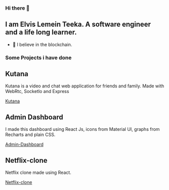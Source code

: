 ### Hi there 👋

## I am Elvis Lemein Teeka. A software engineer and a life long learner.

<!--
**teekize/teekize** is a ✨ _special_ ✨ repository because its `README.md` (this file) appears on your GitHub profile. -->

- 🔭 I believe in the blockchain.


### Some Projects i have done


## Kutana 

Kutana is a video and chat web application for friends and family. Made with WebRtc, SocketIo and Express

[Kutana](https://radiant-bayou-06790.herokuapp.com/)

## Admin Dashboard
I made this dashboard using React Js, icons from Material UI, graphs from Recharts and plain CSS.

[Admin-Dashboard](https://silly-rosalind-b069fe.netlify.app/)

## Netflix-clone

Netflix clone made using React.

[Netflix-clone](https://wizardly-torvalds-7ccbf9.netlify.app/)





